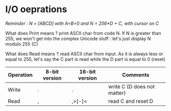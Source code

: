 # I/O oeprations

_Reminder : N = [ABCD] with A=B=0 and N = 256*D + C, with cursor on C_

What does Print means ? print ASCII char from code N. If N is greater than 255, we won't get into the complex Unicode stuff : let's just display N modulo 255 (C)

What does Read means ? read ASCII char from input. As it is always less or equal to 255, let's say the C part is read while the D part is equal to 0 (reset)


|Operation|8-bit version|16-bit version|Comments|
|---------|-------------|--------------|--------|
| Write   | .           | .| write C (D does not matter)|
| Read    | ,           | ,>[-]<       | read C and reset D|



